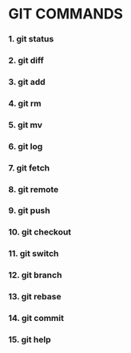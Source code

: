 # GIT COMMANDS
### 1. git status
### 2. git diff
### 3. git add 
### 4. git rm
### 5. git mv
### 6. git log
### 7. git fetch
### 8. git remote
### 9. git push
### 10. git checkout 
### 11. git switch
### 12. git branch
### 13. git rebase
### 14. git commit
### 15. git help